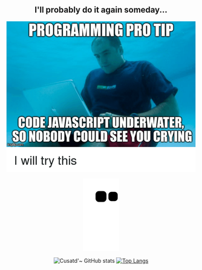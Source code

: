 <h2 align="center">
  I'll probably do it again someday... 
  
</h2>

<div align=center>

  <img src=./meme3.png>
  
  ![snake gif](https://github.com/CustardSauce/CustardSauce/blob/output/github-contribution-grid-snake.svg)


  ![Cusatd'~ GitHub stats](https://github-readme-stats.vercel.app/api?username=CustardSauce&theme=dark&show_icons=true)
  [![Top Langs](https://github-readme-stats.vercel.app/api/top-langs/?username=CustardSauce&layout=compact&theme=dark)](https://github.com/metleeha)


</div>
